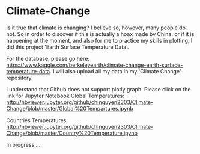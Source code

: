 # Climate-Change
Is it true that climate is changing? I believe so, however, many people do not. So in order to discover if this is actually a hoax made by China, or if it is happening at the moment, and also for me to practice my skills in plotting, I did this project 'Earth Surface Temperature Data'. 

For the database, please go here: https://www.kaggle.com/berkeleyearth/climate-change-earth-surface-temperature-data.
I will also upload all my data in my 'Climate Change' repository. 

I understand that Github does not support plotly graph. Please click on the link for Jupyter Notebook
Global Temperatures: 
http://nbviewer.jupyter.org/github/chinguyen2303/Climate-Change/blob/master/Global%20Tempartures.ipynb

Countries Temperatures: 
http://nbviewer.jupyter.org/github/chinguyen2303/Climate-Change/blob/master/Country%20Temperature.ipynb

In progress ...  

